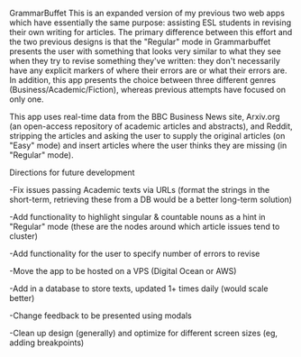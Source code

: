 GrammarBuffet
This is an expanded version of my previous two web apps which have essentially the same purpose: assisting ESL students in revising their own writing for articles.
The primary difference between this effort and the two previous designs is that the "Regular" mode in Grammarbuffet presents the user
with something that looks very similar to what they see when they try to revise something they've written: they don't necessarily have
any explicit markers of where their errors are or what their errors are. In addition, this app presents the choice between three different
genres (Business/Academic/Fiction), whereas previous attempts have focused on only one.

This app uses real-time data from the BBC Business News site, Arxiv.org (an open-access repository of academic articles and abstracts), and Reddit,
stripping the articles and asking the user to supply the original articles (on "Easy" mode) and insert articles where the user thinks
they are missing (in "Regular" mode).

Directions for future development

-Fix issues passing Academic texts via URLs (format the strings in the short-term, retrieving these from a DB would be a better long-term solution)

-Add functionality to highlight singular & countable nouns as a hint in "Regular" mode (these are the nodes around which article issues
tend to cluster)

-Add functionality for the user to specify number of errors to revise

-Move the app to be hosted on a VPS (Digital Ocean or AWS)

-Add in a database to store texts, updated 1+ times daily (would scale better)

-Change feedback to be presented using modals

-Clean up design (generally) and optimize for different screen sizes (eg, adding breakpoints)
